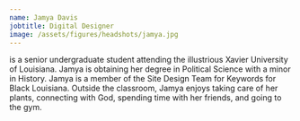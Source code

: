 ```yaml
---
name: Jamya Davis
jobtitle: Digital Designer
image: /assets/figures/headshots/jamya.jpg
---
```


is a senior undergraduate student attending the illustrious Xavier University of Louisiana. Jamya is obtaining her degree in Political Science with a minor in History. Jamya is a member of the Site Design Team for Keywords for Black Louisiana. Outside the classroom, Jamya enjoys taking care of her plants, connecting with God, spending time with her friends, and going to the gym.